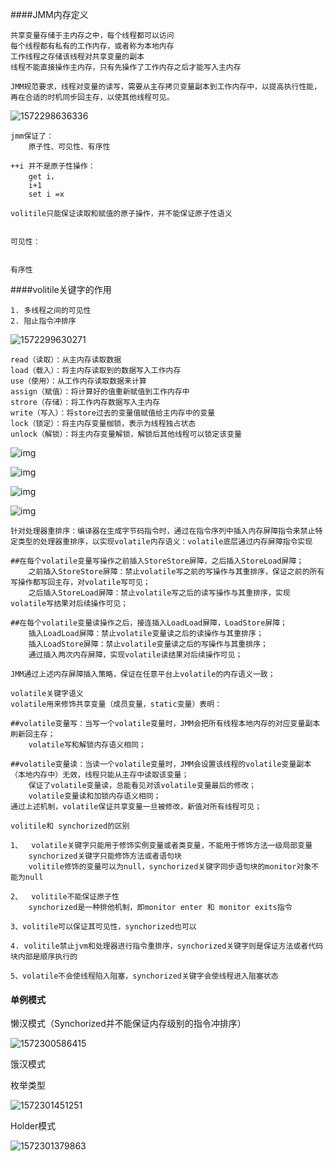 ####JMM内存定义

```
共享变量存储于主内存之中，每个线程都可以访问
每个线程都有私有的工作内存，或者称为本地内存
工作线程之存储该线程对共享变量的副本
线程不能直接操作主内存，只有先操作了工作内存之后才能写入主内存

JMM规范要求，线程对变量的读写，需要从主存拷贝变量副本到工作内存中，以提高执行性能，再在合适的时机同步回主存，以使其他线程可见。
```

![1572298636336](assets\1572298636336.png)

```
jmm保证了：
	原子性、可见性、有序性

++i 并不是原子性操作：
	get i，
	i+1
	set i =x

volitile只能保证读取和赋值的原子操作，并不能保证原子性语义


可见性：


有序性

```



####volitile关键字的作用

```
1. 多线程之间的可见性
2. 阻止指令冲排序
```

![1572299630271](assets\1572299630271.png)

```
read（读取）：从主内存读取数据
load（载入）：将主内存读取到的数据写入工作内存
use（使用）：从工作内存读取数据来计算
assign（赋值）：将计算好的值重新赋值到工作内存中
strore（存储）：将工作内存数据写入主内存
write（写入）：将store过去的变量值赋值给主内存中的变量
lock（锁定）：将主内存变量枷锁，表示为线程独占状态
unlock（解锁）：将主内存变量解锁，解锁后其他线程可以锁定该变量
```



 

![img](C:\Users\Administrator\Desktop\面试\面试题\java基础\juc\assets/wps9096.tmp.jpg) 

 

![img](assets/wps90E5.tmp.jpg) 

 

![img](C:\Users\Administrator\Desktop\面试\面试题\java基础\juc\assets/wps90E6.tmp.jpg) 

 

 

![img](assets/wps90E7.tmp.jpg) 

 

```
针对处理器重排序：编译器在生成字节码指令时，通过在指令序列中插入内存屏障指令来禁止特定类型的处理器重排序，以实现volatile内存语义：volatile底层通过内存屏障指令实现

##在每个volatile变量写操作之前插入StoreStore屏障，之后插入StoreLoad屏障；
	之前插入StoreStore屏障：禁止volatile写之前的写操作与其重排序，保证之前的所有写操作都写回主存，对volatile写可见；
	之后插入StoreLoad屏障：禁止volatile写之后的读写操作与其重排序，实现volatile写结果对后续操作可见；

##在每个volatile变量读操作之后，接连插入LoadLoad屏障，LoadStore屏障；
	插入LoadLoad屏障：禁止volatile变量读之后的读操作与其重排序；
	插入LoadStore屏障：禁止volatile变量读之后的写操作与其重排序；
	通过插入两次内存屏障，实现volatile读结果对后续操作可见；
	
JMM通过上述内存屏障插入策略，保证在任意平台上volatile的内存语义一致；

volatile关键字语义
volatile用来修饰共享变量（成员变量，static变量）表明：
		
##volatile变量写：当写一个volatile变量时，JMM会把所有线程本地内存的对应变量副本刷新回主存；
	volatile写和解锁内存语义相同；

##volatile变量读：当读一个volatile变量时，JMM会设置该线程的volatile变量副本（本地内存中）无效，线程只能从主存中读取该变量；
	保证了volatile变量读，总能看见对该volatile变量最后的修改；
	volatile变量读和加锁内存语义相同；
通过上述机制，volatile保证共享变量一旦被修改，新值对所有线程可见；
```

 





```
volitile和 synchorized的区别

1、	volatile关键字只能用于修饰实例变量或者类变量，不能用于修饰方法一级局部变量
	synchorized关键字只能修饰方法或者语句块
	volitile修饰的变量可以为null，synchorized关键字同步语句块的monitor对象不能为null

2、	volitile不能保证原子性
	synchorized是一种排他机制，即monitor enter 和 monitor exits指令

3、volitile可以保证其可见性，synchorized也可以

4. volitile禁止jvm和处理器进行指令重排序，synchorized关键字则是保证方法或者代码块内部是顺序执行的

5、volatile不会使线程陷入阻塞，synchorized关键字会使线程进入阻塞状态
```



#### 单例模式

懒汉模式（Synchorized并不能保证内存级别的指令冲排序）

![1572300586415](assets\1572300586415.png)

饿汉模式



枚举类型

![1572301451251](assets\1572301451251.png)



Holder模式

![1572301379863](assets\1572301379863.png)

